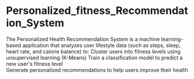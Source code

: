 # Personalized_fitness_Recommendation_System

The Personalized Health Recommendation System is a machine learning-based application that analyzes user lifestyle data (such as steps, sleep, heart rate, and calorie balance) to:
Cluster users into fitness levels using unsupervised learning (K-Means)
Train a classification model to predict a new user's fitness level\
Generate personalized recommendations to help users improve their health


